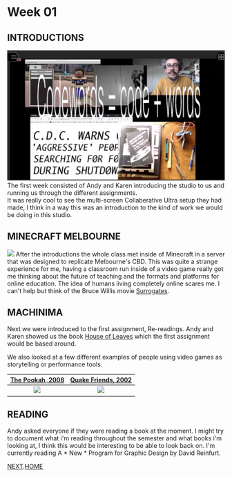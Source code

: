 # Week 01

## INTRODUCTIONS

![](week_1_collab_screen.png)
The first week consisted of Andy and Karen introducing the studio to us and running us through the different assignments.  
It was really cool to see the multi-screen Collaberative Ultra setup they had made, I think in a way this was an introduction to the kind of work we would be doing in this studio.

## MINECRAFT MELBOURNE

![](minecraft_week_one.png)
After the introductions the whole class met inside of Minecraft in a server that was designed to replicate Melbourne's CBD.
This was quite a strange experience for me, having a classroom run inside of a video game really got me thinking about the future of teaching and the formats and platforms for online education. The idea of humans living completely online scares me. I can't help but think of the Bruce Willis movie [Surrogates](https://en.wikipedia.org/wiki/Surrogates).

## MACHINIMA

Next we were introduced to the first assignment, Re-readings. 
Andy and Karen showed us the book [House of Leaves](https://en.wikipedia.org/wiki/House_of_Leaves) which the first assignment would be based around.

We also looked at a few different examples of people using video games as storytelling or performance tools.

[The Pookah, 2008](https://www.youtube.com/watch?v=Tn9wVdaMOlw)                 |  [Quake Friends, 2002](https://www.youtube.com/watch?v=dmyO1A5J8SU)
:-------------------------:|:-------------------------:
![](the_pookah.gif)       |  ![](Quake-Friends) 

## READING
Andy asked everyone if they were reading a book at the moment. I might try to document what i'm reading throughout the semester and what books i'm looking at, I think this would be interesting to be able to look back on. I'm currently reading A * New * Program for Graphic Design by David Reinfurt.

[NEXT](https://hamishpayne.github.io/CODE-WORDS/Classroom/Week-02/).[HOME](https://hamishpayne.github.io/CODE-WORDS/)
 
